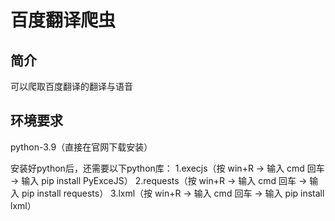# 百度翻译爬虫

## 简介

可以爬取百度翻译的翻译与语音

## 环境要求
python-3.9（直接在官网下载安装）

安装好python后，还需要以下python库：
1.execjs（按 win+R -> 输入 cmd 回车 -> 输入 pip install PyExceJS）
2.requests（按 win+R -> 输入 cmd 回车 -> 输入 pip install requests）
3.lxml（按 win+R -> 输入 cmd 回车 -> 输入 pip install lxml）
